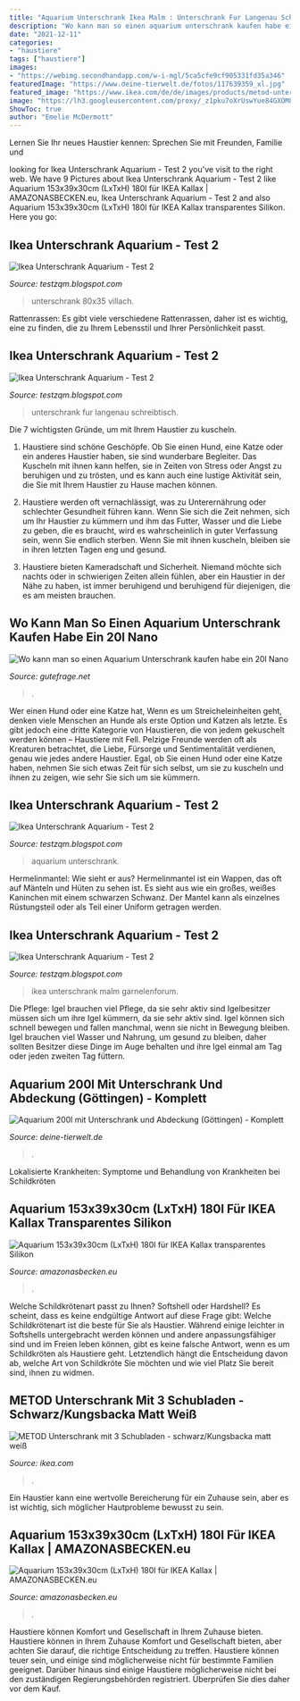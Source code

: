 ```yaml
---
title: "Aquarium Unterschrank Ikea Malm : Unterschrank Fur Langenau Schreibtisch"
description: "Wo kann man so einen aquarium unterschrank kaufen habe ein 20l nano"
date: "2021-12-11"
categories:
- "haustiere"
tags: ["haustiere"]
images:
- "https://webimg.secondhandapp.com/w-i-mgl/5ca5cfe9cf905331fd35a346"
featuredImage: "https://www.deine-tierwelt.de/fotos/117639359_xl.jpg"
featured_image: "https://www.ikea.com/de/de/images/products/metod-unterschrank-mit-3-schubladen-schwarz-kungsbacka-matt-weiss__0654602_PE708691_S5.JPG"
image: "https://lh3.googleusercontent.com/proxy/_z1pku7oXrUswYue84GXOM8W9fN0kezHBrYN_9mVVz7P1e3DeO0CUfUVeendo601g5BUAcyDbQl8gpo6PmFelOwDv5Fm=s0-d"
ShowToc: true
author: "Emelie McDermott"
---
```



Lernen Sie Ihr neues Haustier kennen: Sprechen Sie mit Freunden, Familie und

	

		
looking for Ikea Unterschrank Aquarium - Test 2 you've visit to the right web. We have 9 Pictures about Ikea Unterschrank Aquarium - Test 2 like Aquarium 153x39x30cm (LxTxH) 180l für IKEA Kallax | AMAZONASBECKEN.eu, Ikea Unterschrank Aquarium - Test 2 and also Aquarium 153x39x30cm (LxTxH) 180l für IKEA Kallax transparentes Silikon. Here you go:
		
    
## Ikea Unterschrank Aquarium - Test 2

<img loading=lazy src="https://webimg.secondhandapp.com/w-i-mgl/5cc715996d68a814f675ad7d" onerror="this.onerror=null;this.src='https://tse3.mm.bing.net/th?id=OIP.Pkf-fmdFiUoz57UGzb7o_wHaJ4&amp;pid=15.1';" alt="Ikea Unterschrank Aquarium - Test 2">

_Source: testzqm.blogspot.com_

>unterschrank 80x35 villach. 

	

Rattenrassen: Es gibt viele verschiedene Rattenrassen, daher ist es wichtig, eine zu finden, die zu Ihrem Lebensstil und Ihrer Persönlichkeit passt.

    
## Ikea Unterschrank Aquarium - Test 2

<img loading=lazy src="https://webimg.secondhandapp.com/w-i-mgl/5ca5cfe9cf905331fd35a346" onerror="this.onerror=null;this.src='https://tse3.mm.bing.net/th?id=OIP.7fseWEJ86g__uPJPqZsTDgHaNK&amp;pid=15.1';" alt="Ikea Unterschrank Aquarium - Test 2">

_Source: testzqm.blogspot.com_

>unterschrank fur langenau schreibtisch. 

	

Die 7 wichtigsten Gründe, um mit Ihrem Haustier zu kuscheln.
1. Haustiere sind schöne Geschöpfe. Ob Sie einen Hund, eine Katze oder ein anderes Haustier haben, sie sind wunderbare Begleiter. Das Kuscheln mit ihnen kann helfen, sie in Zeiten von Stress oder Angst zu beruhigen und zu trösten, und es kann auch eine lustige Aktivität sein, die Sie mit Ihrem Haustier zu Hause machen können.
2. Haustiere werden oft vernachlässigt, was zu Unterernährung oder schlechter Gesundheit führen kann. Wenn Sie sich die Zeit nehmen, sich um Ihr Haustier zu kümmern und ihm das Futter, Wasser und die Liebe zu geben, die es braucht, wird es wahrscheinlich in guter Verfassung sein, wenn Sie endlich sterben. Wenn Sie mit ihnen kuscheln, bleiben sie in ihren letzten Tagen eng und gesund.

3. Haustiere bieten Kameradschaft und Sicherheit. Niemand möchte sich nachts oder in schwierigen Zeiten allein fühlen, aber ein Haustier in der Nähe zu haben, ist immer beruhigend und beruhigend für diejenigen, die es am meisten brauchen.

    
## Wo Kann Man So Einen Aquarium Unterschrank Kaufen Habe Ein 20l Nano

<img loading=lazy src="https://images.gutefrage.net/media/fragen/bilder/wo-kann-man-so-einen-aquarium-unterschrank-kaufenhabe-ein-20l-nano-cube-zuchtbecken/0_original.jpg?v=1475156870000" onerror="this.onerror=null;this.src='https://tse4.mm.bing.net/th?id=OIP.VI_UEDkFZ1Z8Gj9AL5dQEwAAAA&amp;pid=15.1';" alt="Wo kann man so einen Aquarium Unterschrank kaufen habe ein 20l Nano">

_Source: gutefrage.net_

>. 

	

Wer einen Hund oder eine Katze hat,
Wenn es um Streicheleinheiten geht, denken viele Menschen an Hunde als erste Option und Katzen als letzte. Es gibt jedoch eine dritte Kategorie von Haustieren, die von jedem gekuschelt werden können – Haustiere mit Fell. Pelzige Freunde werden oft als Kreaturen betrachtet, die Liebe, Fürsorge und Sentimentalität verdienen, genau wie jedes andere Haustier. Egal, ob Sie einen Hund oder eine Katze haben, nehmen Sie sich etwas Zeit für sich selbst, um sie zu kuscheln und ihnen zu zeigen, wie sehr Sie sich um sie kümmern.

    
## Ikea Unterschrank Aquarium - Test 2

<img loading=lazy src="https://lh3.googleusercontent.com/proxy/_z1pku7oXrUswYue84GXOM8W9fN0kezHBrYN_9mVVz7P1e3DeO0CUfUVeendo601g5BUAcyDbQl8gpo6PmFelOwDv5Fm=s0-d" onerror="this.onerror=null;this.src='https://tse2.mm.bing.net/th?id=OIP.UeNRM11FSn1A4MJpmAS5bQHaFF&amp;pid=15.1';" alt="Ikea Unterschrank Aquarium - Test 2">

_Source: testzqm.blogspot.com_

>aquarium unterschrank. 

	

Hermelinmantel: Wie sieht er aus?
Hermelinmantel ist ein Wappen, das oft auf Mänteln und Hüten zu sehen ist. Es sieht aus wie ein großes, weißes Kaninchen mit einem schwarzen Schwanz. Der Mantel kann als einzelnes Rüstungsteil oder als Teil einer Uniform getragen werden.

    
## Ikea Unterschrank Aquarium - Test 2

<img loading=lazy src="http://abload.de/img/2014-05-0210.59.2813khl.jpg" onerror="this.onerror=null;this.src='https://tse2.mm.bing.net/th?id=OIP.QDPLzv3nRnwGccz-qg16jAHaFj&amp;pid=15.1';" alt="Ikea Unterschrank Aquarium - Test 2">

_Source: testzqm.blogspot.com_

>ikea unterschrank malm garnelenforum. 

	

Die Pflege: Igel brauchen viel Pflege, da sie sehr aktiv sind
Igelbesitzer müssen sich um ihre Igel kümmern, da sie sehr aktiv sind. Igel können sich schnell bewegen und fallen manchmal, wenn sie nicht in Bewegung bleiben. Igel brauchen viel Wasser und Nahrung, um gesund zu bleiben, daher sollten Besitzer diese Dinge im Auge behalten und ihre Igel einmal am Tag oder jeden zweiten Tag füttern.

    
## Aquarium 200l Mit Unterschrank Und Abdeckung (Göttingen) - Komplett

<img loading=lazy src="https://www.deine-tierwelt.de/fotos/117639359_xl.jpg" onerror="this.onerror=null;this.src='https://tse2.mm.bing.net/th?id=OIP.V_9ljdyBqycxtuuOwE7F9wHaLj&amp;pid=15.1';" alt="Aquarium 200l mit Unterschrank und Abdeckung (Göttingen) - Komplett">

_Source: deine-tierwelt.de_

>. 

	

Lokalisierte Krankheiten: Symptome und Behandlung von Krankheiten bei Schildkröten

    
## Aquarium 153x39x30cm (LxTxH) 180l Für IKEA Kallax Transparentes Silikon

<img loading=lazy src="https://amazonasbecken.eu/wp-content/uploads/2020/03/FB_IMG_1583076800170.jpg" onerror="this.onerror=null;this.src='https://tse3.mm.bing.net/th?id=OIP.zP-kacAFscFL7Ngd5vPjaQHaEK&amp;pid=15.1';" alt="Aquarium 153x39x30cm (LxTxH) 180l für IKEA Kallax transparentes Silikon">

_Source: amazonasbecken.eu_

>. 

	

Welche Schildkrötenart passt zu Ihnen? Softshell oder Hardshell?
Es scheint, dass es keine endgültige Antwort auf diese Frage gibt: Welche Schildkrötenart ist die beste für Sie als Haustier. Während einige leichter in Softshells untergebracht werden können und andere anpassungsfähiger sind und im Freien leben können, gibt es keine falsche Antwort, wenn es um Schildkröten als Haustiere geht. Letztendlich hängt die Entscheidung davon ab, welche Art von Schildkröte Sie möchten und wie viel Platz Sie bereit sind, ihnen zu widmen.

    
## METOD Unterschrank Mit 3 Schubladen - Schwarz/Kungsbacka Matt Weiß

<img loading=lazy src="https://www.ikea.com/de/de/images/products/metod-unterschrank-mit-3-schubladen-schwarz-kungsbacka-matt-weiss__0654602_PE708691_S5.JPG" onerror="this.onerror=null;this.src='https://tse3.mm.bing.net/th?id=OIP.W2tdgHbc2FO7h0O6zacUFgHaHa&amp;pid=15.1';" alt="METOD Unterschrank mit 3 Schubladen - schwarz/Kungsbacka matt weiß">

_Source: ikea.com_

>. 

	

Ein Haustier kann eine wertvolle Bereicherung für ein Zuhause sein, aber es ist wichtig, sich möglicher Hautprobleme bewusst zu sein.

    
## Aquarium 153x39x30cm (LxTxH) 180l Für IKEA Kallax | AMAZONASBECKEN.eu

<img loading=lazy src="https://amazonasbecken.eu/wp-content/uploads/2021/05/20200424_215221-scaled.jpg" onerror="this.onerror=null;this.src='https://tse3.mm.bing.net/th?id=OIP.xKX3ZMMp7gWI2Swlu9caMwHaEK&amp;pid=15.1';" alt="Aquarium 153x39x30cm (LxTxH) 180l für IKEA Kallax | AMAZONASBECKEN.eu">

_Source: amazonasbecken.eu_

>. 

	

Haustiere können Komfort und Gesellschaft in Ihrem Zuhause bieten.
Haustiere können in Ihrem Zuhause Komfort und Gesellschaft bieten, aber achten Sie darauf, die richtige Entscheidung zu treffen. Haustiere können teuer sein, und einige sind möglicherweise nicht für bestimmte Familien geeignet. Darüber hinaus sind einige Haustiere möglicherweise nicht bei den zuständigen Regierungsbehörden registriert. Überprüfen Sie dies daher vor dem Kauf.

